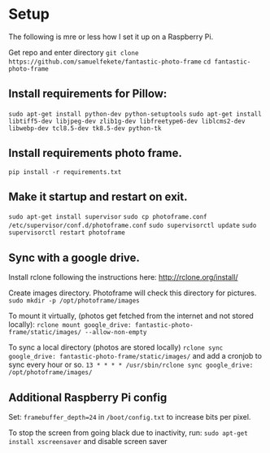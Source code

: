 # Setup
The following is mre or less how I set it up on a Raspberry Pi.

Get repo and enter directory
`git clone https://github.com/samuelfekete/fantastic-photo-frame`
`cd fantastic-photo-frame`

## Install requirements for Pillow:
`sudo apt-get install python-dev python-setuptools`
`sudo apt-get install libtiff5-dev libjpeg-dev zlib1g-dev libfreetype6-dev liblcms2-dev libwebp-dev tcl8.5-dev tk8.5-dev python-tk`

## Install requirements photo frame.
`pip install -r requirements.txt`

## Make it startup and restart on exit.
`sudo apt-get install supervisor`
`sudo cp photoframe.conf /etc/supervisor/conf.d/photoframe.conf`
`sudo supervisorctl update`
`sudo supervisorctl restart photoframe`

## Sync with a google drive.
Install rclone following the instructions here:
http://rclone.org/install/

Create images directory. Photoframe will check this directory for pictures.
`sudo mkdir -p /opt/photoframe/images`

To mount it virtually, (photos get fetched from the internet and not stored locally):
`rclone mount google_drive: fantastic-photo-frame/static/images/ --allow-non-empty`

To sync a local directory (photos are stored locally)
`rclone sync google_drive: fantastic-photo-frame/static/images/`
and add a cronjob to sync every hour or so.
`13 * * * * /usr/sbin/rclone sync google_drive: /opt/photoframe/images/`

## Additional Raspberry Pi config
Set:
`framebuffer_depth=24`
in `/boot/config.txt` to increase bits per pixel.

To stop the screen from going black due to inactivity, run:
`sudo apt-get install xscreensaver`
and disable screen saver
